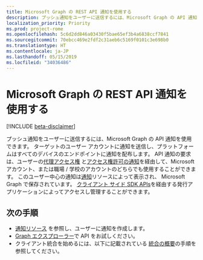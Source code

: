 ```yaml
---
title: Microsoft Graph の REST API 通知を使用する
description: プッシュ通知をユーザーに送信するには、Microsoft Graph の API 通知を使用できます。 ターゲットのユーザー アカウントに通知を送信し、プラットフォームはすべてのデバイスのエンドポイントに通知を配布します。 API 通知の要求は、ユーザーの代理アクセス権と [アクセス権許可の通知]( /graph/permissions_reference)を経由して、Microsoft アカウント、または職場 / 学校のアカウントのどちらでも使用することができます。
localization_priority: Priority
ms.prod: project-rome
ms.openlocfilehash: 5c6d2dd846a03430f5bae65ef3b4a6838ccf7841
ms.sourcegitcommit: 70ebcc469e2fdf2c31aeb6c5169f0101c3e698b0
ms.translationtype: HT
ms.contentlocale: ja-JP
ms.lasthandoff: 05/15/2019
ms.locfileid: "34036486"
---
```

# <a name="use-the-notifications-rest-api-in-microsoft-graph"></a>Microsoft Graph の REST API 通知を使用する

[!INCLUDE [beta-disclaimer](../../includes/beta-disclaimer.md)]

プッシュ通知をユーザーに送信するには、Microsoft Graph の API 通知を使用できます。 ターゲットのユーザー アカウントに通知を送信し、プラットフォームはすべてのデバイスのエンドポイントに通知を配布します。 API 通知の要求は、ユーザーの[代理アクセス権](/graph/permissions-reference#delegated-permissions-application-permissions-and-effective-permissions) と[アクセス権許可の通知]( /graph/permissions_reference)を経由して、Microsoft アカウント、または職場 / 学校のアカウントのどちらでも使用することができます。
このユーザー中心の通知は[通知](../resources/projectrome-notification.md)リソースによって表示され、 Microsoft Graph で保存されています。 [クライアント サイド SDK APIs](https://github.com/Microsoft/project-rome)を経由する発行アプリケーションによってアクセスし管理することができます。 

## <a name="next-steps"></a>次の手順
- [通知リソース](../resources/projectrome-notification.md) を参照し、ユーザーに通知を作成します。 
- [Graph エクスプローラー](https://developer.microsoft.com/graph/graph-explorer)で API をお試しください。
- クライアント統合を始めるには、以下に記載されている [統合の概要](/graph/notification-integration-e2e-overview)の手順を参照してください。
